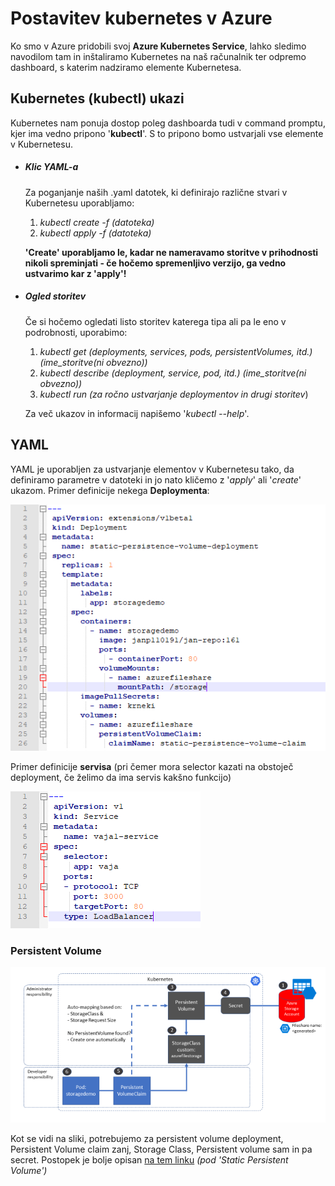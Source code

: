 # Postavitev kubernetes v Azure
Ko smo v Azure pridobili svoj **Azure Kubernetes Service**, lahko sledimo navodilom tam in inštaliramo Kubernetes na naš računalnik ter odpremo dashboard, s katerim nadziramo elemente Kubernetesa.

## Kubernetes (kubectl) ukazi
Kubernetes nam ponuja dostop poleg dashboarda tudi v command promptu, kjer ima vedno pripono '**kubectl**'.
S to pripono bomo ustvarjali vse elemente v Kubernetesu.
- ##### Klic YAML-a
  Za poganjanje naših .yaml datotek, ki definirajo različne stvari v Kubernetesu uporabljamo:
  1. *kubectl create -f (datoteka)*
  2. *kubectl apply -f (datoteka)*

  **'Create' uporabljamo le, kadar ne nameravamo storitve v prihodnosti nikoli spreminjati - če hočemo spremenljivo verzijo, ga vedno ustvarimo kar z 'apply'!**
- ##### Ogled storitev
  Če si hočemo ogledati listo storitev katerega tipa ali pa le eno v podrobnosti, uporabimo:
  1. *kubectl get (deployments, services, pods, persistentVolumes, itd.) (ime_storitve(ni obvezno))*
  2. *kubectl describe (deployment, service, pod, itd.) (ime_storitve(ni obvezno))*
  3. *kubectl run (za ročno ustvarjanje deploymentov in drugi storitev*)
  
    Za več ukazov in informacij napišemo '*kubectl --help*'.

## YAML

YAML je uporabljen za ustvarjanje elementov v Kubernetesu tako, da definiramo parametre v datoteki in jo nato kličemo z '*apply*' ali '*create*' ukazom.
Primer definicije nekega **Deploymenta**:

![Slika deploy](/images/pic3.PNG)

Primer definicije **servisa** (pri čemer mora selector kazati na obstoječ deployment, če želimo da ima servis kakšno funkcijo)

![Slika deploy](/images/pic4.PNG)

### Persistent Volume

![Slika deploy](/images/volume1.PNG)

Kot se vidi na sliki, potrebujemo za persistent volume deployment, Persistent Volume claim zanj, Storage Class, Persistent volume sam in pa secret.
Postopek je bolje opisan [na tem linku](https://pascalnaber.wordpress.com/2018/01/26/persistent-storage-and-volumes-using-kubernetes-on-azure-with-aks-or-azure-container-service/) *(pod 'Static Persistent Volume')*

